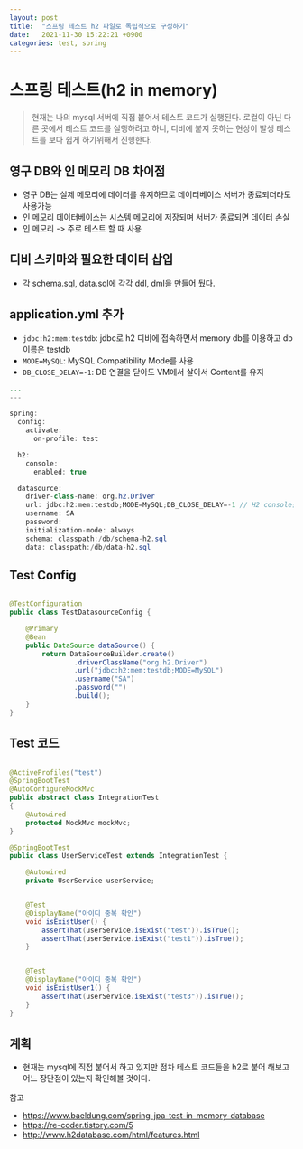 ```yaml
---
layout: post
title:  "스프링 테스트 h2 파일로 독립적으로 구성하기"
date:   2021-11-30 15:22:21 +0900
categories: test, spring
---
```


# 스프링 테스트(h2 in memory)
> 현재는 나의 mysql 서버에 직접 붙어서 테스트 코드가 실행된다. 로컬이 아닌 다른 곳에서 테스트 코드를 실행하려고 하니, 디비에 붙지 못하는 현상이 발생 
> 테스트를 보다 쉽게 하기위해서 진행한다.


## 영구 DB와 인 메모리 DB 차이점
- 영구 DB는 실제 메모리에 데이터를 유지하므로 데이터베이스 서버가 종료되더라도 사용가능
- 인 메모리 데이터베이스는 시스템 메모리에 저장되며 서버가 종료되면 데이터 손실
- 인 메모리 -> 주로 테스트 할 때 사용

## 디비 스키마와 필요한 데이터 삽입
- 각 schema.sql, data.sql에 각각 ddl, dml을 만들어 뒀다.


## application.yml 추가
- `jdbc:h2:mem:testdb`: jdbc로 h2 디비에 접속하면서 memory db를 이용하고 db이름은 testdb
-  `MODE=MySQL`: MySQL Compatibility Mode를 사용
-  `DB_CLOSE_DELAY=-1`: DB 연결을 닫아도 VM에서 살아서 Content를 유지

```java
... 
---

spring:
  config:
    activate:
      on-profile: test

  h2:
    console:
      enabled: true

  datasource:
    driver-class-name: org.h2.Driver
    url: jdbc:h2:mem:testdb;MODE=MySQL;DB_CLOSE_DELAY=-1 // H2 console을 띄울 필요없이 서버를 구동시키면 자동으로 h2 서버를 띄워준다.
    username: SA
    password:
    initialization-mode: always
    schema: classpath:/db/schema-h2.sql
    data: classpath:/db/data-h2.sql
```

## Test Config

```java

@TestConfiguration
public class TestDatasourceConfig {

    @Primary
    @Bean
    public DataSource dataSource() {
        return DataSourceBuilder.create()
                .driverClassName("org.h2.Driver")
                .url("jdbc:h2:mem:testdb;MODE=MySQL")
                .username("SA")
                .password("")
                .build();
    }
}


```

## Test 코드

```java

@ActiveProfiles("test")
@SpringBootTest
@AutoConfigureMockMvc
public abstract class IntegrationTest
{
    @Autowired
    protected MockMvc mockMvc;
}

@SpringBootTest
public class UserServiceTest extends IntegrationTest {

    @Autowired
    private UserService userService;


    @Test
    @DisplayName("아이디 중복 확인")
    void isExistUser() {
        assertThat(userService.isExist("test")).isTrue();
        assertThat(userService.isExist("test1")).isTrue();
    }


    @Test
    @DisplayName("아이디 중복 확인")
    void isExistUser1() {
        assertThat(userService.isExist("test3")).isTrue();
    }
}

```

## 계획
- 현재는 mysql에 직접 붙어서 하고 있지만 점차 테스트 코드들을 h2로 붙어 해보고 어느 장단점이 있는지 확인해볼 것이다.


참고
- https://www.baeldung.com/spring-jpa-test-in-memory-database
- https://re-coder.tistory.com/5
- http://www.h2database.com/html/features.html
